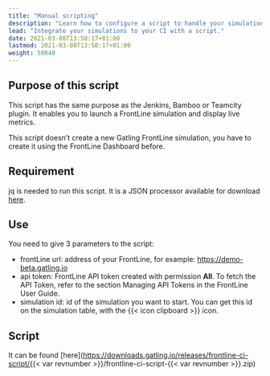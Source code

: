 ```yaml
---
title: "Manual scripting"
description: "Learn how to configure a script to handle your simulations."
lead: "Integrate your simulations to your CI with a script."
date: 2021-03-08T13:50:17+01:00
lastmod: 2021-03-08T13:50:17+01:00
weight: 50040
---
```


## Purpose of this script

This script has the same purpose as the Jenkins, Bamboo or Teamcity plugin. It enables you to launch a FrontLine simulation and display live metrics.

This script doesn’t create a new Gatling FrontLine simulation, you have to create it using the FrontLine Dashboard before.

## Requirement

jq is needed to run this script. It is a JSON processor available for download [here](https://stedolan.github.io/jq/download/).

## Use

You need to give 3 parameters to the script:

- frontLine url: address of your FrontLine, for example: https://demo-beta.gatling.io
- api token: FrontLine API token created with permission **All**. To fetch the API Token, refer to the section Managing API Tokens in the FrontLine User Guide.
- simulation id: id of the simulation you want to start. You can get this id on the simulation table, with the {{< icon clipboard >}} icon.

## Script

It can be found [here](https://downloads.gatling.io/releases/frontline-ci-script/{{< var revnumber >}}/frontline-ci-script-{{< var revnumber >}}.zip)
